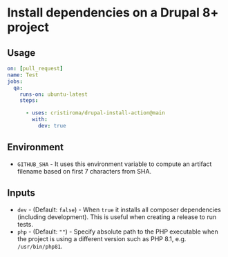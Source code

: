 # Install dependencies on a Drupal 8+ project

## Usage

```yml
on: [pull_request]
name: Test 
jobs:
  qa:
    runs-on: ubuntu-latest
    steps:

      - uses: cristiroma/drupal-install-action@main
        with:
          dev: true
```

## Environment

- `GITHUB_SHA` - It uses this environment variable to compute an artifact filename based on first 7 characters from SHA.

## Inputs

- `dev` - (Default: `false`) - When `true` it installs all composer dependencies (including development). This is useful when creating a release to run tests.
- `php` - (Default: `""`) - Specify absolute path to the PHP executable when the project is using a different version such as PHP 8.1, e.g. `/usr/bin/php81`.
